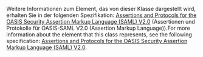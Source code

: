 <span data-ttu-id="27147-101">Weitere Informationen zum Element, das von dieser Klasse dargestellt wird, erhalten Sie in der folgenden Spezifikation: [Assertions and Protocols for the OASIS Security Assertion Markup Language (SAML) V2.0](http://docs.oasis-open.org/security/saml/v2.0/saml-core-2.0-os.pdf) (Assertionen und Protokolle für OASIS-SAML V2.0 (Assertion Markup Language)).</span><span class="sxs-lookup"><span data-stu-id="27147-101">For more information about the element that this class represents, see the following specification: [Assertions and Protocols for the OASIS Security Assertion Markup Language (SAML) V2.0](http://docs.oasis-open.org/security/saml/v2.0/saml-core-2.0-os.pdf).</span></span>
